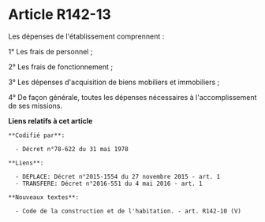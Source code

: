 # Article R142-13

Les dépenses de l'établissement comprennent : 

1° Les frais de personnel ; 

2° Les frais de fonctionnement ; 

3° Les dépenses d'acquisition de biens mobiliers et immobiliers ; 

4° De façon générale, toutes les dépenses nécessaires à l'accomplissement de ses missions.

**Liens relatifs à cet article**

	**Codifié par**:

	  - Décret n°78-622 du 31 mai 1978

	**Liens**:

	  - DEPLACE: Décret n°2015-1554 du 27 novembre 2015 - art. 1
	  - TRANSFERE: Décret n°2016-551 du 4 mai 2016 - art. 1

	**Nouveaux textes**:

	  - Code de la construction et de l'habitation. - art. R142-10 (V)
